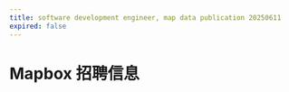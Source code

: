 ```yaml
---
title: software development engineer, map data publication 20250611
expired: false
---
```


# Mapbox 招聘信息

<JobPostingTable job-posting-json-path="mapbox/data/software-development-engineer-1-20250611.json" />
